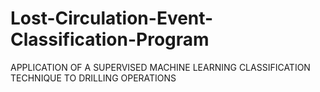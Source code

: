 # Lost-Circulation-Event-Classification-Program
APPLICATION OF A SUPERVISED MACHINE LEARNING CLASSIFICATION TECHNIQUE TO DRILLING OPERATIONS
